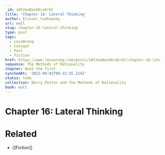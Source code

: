 ```yaml
---
_id: iW7zmuBaskKcaErGC
title: 'Chapter 16: Lateral Thinking'
author: Eliezer_Yudkowsky
url: null
slug: chapter-16-lateral-thinking
type: post
tags:
  - LessWrong
  - Concept
  - Post
  - Fiction
href: https://www.lesswrong.com/posts/iW7zmuBaskKcaErGC/chapter-16-lateral-thinking
sequence: The Methods of Rationality
chapter: Book the First
synchedAt: '2022-09-01T09:32:55.224Z'
status: todo
collection: Harry Potter and the Methods of Rationality
book: null
---
```


# Chapter 16: Lateral Thinking


# Related

- [[Fiction]]